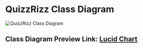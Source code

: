 # QuizzRizz Class Diagram #
![QuizzRizz Class Diagram](https://drive.google.com/file/d/1k5JGn1s4TQrSVvTHDsqevo5KFvKEKQ6z/view?usp=sharing)

## Class Diagram Preview Link: [Lucid Chart](https://lucid.app/lucidchart/b52b0cf6-3b1c-4706-8bbd-395ab7b287fc/edit?viewport_loc=276%2C118%2C2482%2C1080%2C0_0&invitationId=inv_ecc0adef-b9cb-4160-baa1-b0d83077e333)